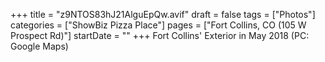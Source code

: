 +++
title = "z9NTOS83hJ21AlguEpQw.avif"
draft = false
tags = ["Photos"]
categories = ["ShowBiz Pizza Place"]
pages = ["Fort Collins, CO (105 W Prospect Rd)"]
startDate = ""
+++
Fort Collins' Exterior in May 2018 (PC: Google Maps)
